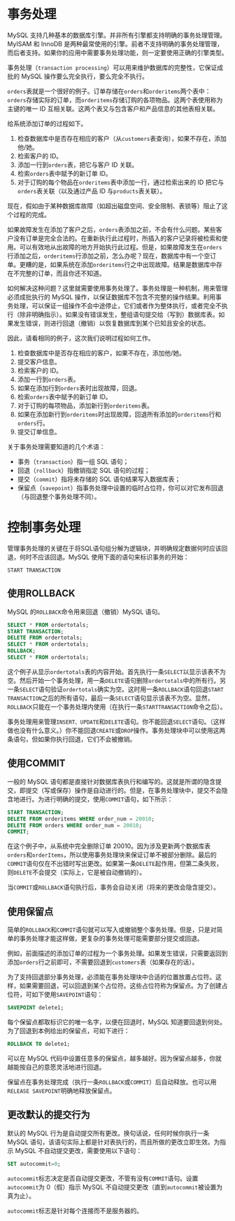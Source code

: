 

# 事务处理
MySQL 支持几种基本的数据库引擎。并非所有引擎都支持明确的事务处理管理。MyISAM 和 InnoDB 是两种最常使用的引擎。前者不支持明确的事务处理管理，而后者支持。如果你的应用中需要事务处理功能，则一定要使用正确的引擎类型。

事务处理（`transaction processing`）可以用来维护数据库的完整性，它保证成批的 MySQL 操作要么完全执行，要么完全不执行。

`orders`表就是一个很好的例子。订单存储在`orders`和`orderitems`两个表中：`orders`存储实际的订单，而`orderitems`存储订购的各项物品。这两个表使用称为主键的唯一 ID 互相关联。这两个表又与包含客户和产品信息的其他表相关联。

给系统添加订单的过程如下。
1. 检查数据库中是否存在相应的客户（从`customers`表查询），如果不存在，添加他/她。
2. 检索客户的 ID。
3. 添加一行到`orders`表，把它与客户 ID 关联。
4. 检索`orders`表中赋予的新订单 ID。
5. 对于订购的每个物品在`orderitems`表中添加一行，通过检索出来的 ID 把它与`orders`表关联（以及通过产品 ID 与`products`表关联）。

现在，假如由于某种数据库故障（如超出磁盘空间、安全限制、表锁等）阻止了这个过程的完成。

如果故障发生在添加了客户之后，`orders`表添加之前，不会有什么问题。某些客户没有订单是完全合法的。在重新执行此过程时，所插入的客户记录将被检索和使用。可以有效地从出故障的地方开始执行此过程。但是，如果故障发生在`orders`行添加之后，`orderitems`行添加之前，怎么办呢？现在，数据库中有一个空订单。更糟的是，如果系统在添加`orderitems`行之中出现故障。结果是数据库中存在不完整的订单，而且你还不知道。

如何解决这种问题？这里就需要使用事务处理了。事务处理是一种机制，用来管理必须成批执行的 MySQL 操作，以保证数据库不包含不完整的操作结果。利用事务处理，可以保证一组操作不会中途停止，它们或者作为整体执行，或者完全不执行（除非明确指示）。如果没有错误发生，整组语句提交给（写到）数据库表。如果发生错误，则进行回退（撤销）以恢复数据库到某个已知且安全的状态。

因此，请看相同的例子，这次我们说明过程如何工作。
1. 检查数据库中是否存在相应的客户，如果不存在，添加他/她。
2. 提交客户信息。
3. 检索客户的 ID。
4. 添加一行到`orders`表。
5. 如果在添加行到`orders`表时出现故障，回退。
6. 检索`orders`表中赋予的新订单 ID。
7. 对于订购的每项物品，添加新行到`orderitems`表。
8. 如果在添加新行到`orderitems`时出现故障，回退所有添加的`orderitems`行和`orders`行。
9. 提交订单信息。

关于事务处理需要知道的几个术语：
* 事务（`transaction`）指一组 SQL 语句；
* 回退（`rollback`）指撤销指定 SQL 语句的过程；
* 提交（`commit`）指将未存储的 SQL 语句结果写入数据库表；
* 保留点（`savepoint`）指事务处理中设置的临时占位符，你可以对它发布回退（与回退整个事务处理不同）。

# 控制事务处理
管理事务处理的关键在于将SQL语句组分解为逻辑块，并明确规定数据何时应该回退，何时不应该回退。MySQL 使用下面的语句来标识事务的开始：
```
START TRANSACTION
```
## 使用ROLLBACK
MySQL 的`ROLLBACK`命令用来回退（撤销）MySQL 语句。
```sql
SELECT * FROM ordertotals;
START TRANSACTION;
DELETE FROM ordertotals;
SELECT * FROM ordertotals;
ROLLBACK;
SELECT * FROM ordertotals;
```
这个例子从显示`ordertotals`表的内容开始。首先执行一条`SELECT`以显示该表不为空。然后开始一个事务处理，用一条`DELETE`语句删除`ordertotals`中的所有行。另一条`SELECT`语句验证`ordertotals`确实为空。这时用一条`ROLLBACK`语句回退`START TRANSACTION`之后的所有语句，最后一条`SELECT`语句显示该表不为空。显然，`ROLLBACK`只能在一个事务处理内使用（在执行一条`STARTTRANSACTION`命令之后）。

事务处理用来管理`INSERT、UPDATE`和`DELETE`语句。你不能回退`SELECT`语句。（这样做也没有什么意义。）你不能回退`CREATE`或`DROP`操作。事务处理块中可以使用这两条语句，但如果你执行回退，它们不会被撤销。
## 使用COMMIT
一般的 MySQL 语句都是直接针对数据库表执行和编写的。这就是所谓的隐含提交，即提交（写或保存）操作是自动进行的。但是，在事务处理块中，提交不会隐含地进行。为进行明确的提交，使用`COMMIT`语句，如下所示：
```sql
START TRANSACTION;
DELETE FROM orderitems WHERE order_num = 20010;
DELETE FROM orders WHERE order_num = 20010;
COMMIT;
```
在这个例子中，从系统中完全删除订单 20010。因为涉及更新两个数据库表`orders`和`orderItems`，所以使用事务处理块来保证订单不被部分删除。最后的`COMMIT`语句仅在不出错时写出更改。如果第一条`DELETE`起作用，但第二条失败，则`DELETE`不会提交（实际上，它是被自动撤销的）。

当`COMMIT`或`ROLLBACK`语句执行后，事务会自动关闭（将来的更改会隐含提交）。
## 使用保留点
简单的`ROLLBACK`和`COMMIT`语句就可以写入或撤销整个事务处理。但是，只是对简单的事务处理才能这样做，更复杂的事务处理可能需要部分提交或回退。

例如，前面描述的添加订单的过程为一个事务处理。如果发生错误，只需要返回到添加`orders`行之前即可，不需要回退到`customers`表（如果存在的话）。

为了支持回退部分事务处理，必须能在事务处理块中合适的位置放置占位符。这样，如果需要回退，可以回退到某个占位符。这些占位符称为保留点。为了创建占位符，可如下使用`SAVEPOINT`语句：
```sql
SAVEPOINT delete1;
```
每个保留点都取标识它的唯一名字，以便在回退时，MySQL 知道要回退到何处。为了回退到本例给出的保留点，可如下进行：
```sql
ROLLBACK TO delete1;
```
可以在 MySQL 代码中设置任意多的保留点，越多越好。因为保留点越多，你就越能按自己的意愿灵活地进行回退。

保留点在事务处理完成（执行一条`ROLLBACK`或`COMMIT`）后自动释放。也可以用`RELEASE SAVEPOINT`明确地释放保留点。
## 更改默认的提交行为
默认的 MySQL 行为是自动提交所有更改。换句话说，任何时候你执行一条 MySQL 语句，该语句实际上都是针对表执行的，而且所做的更改立即生效。为指示 MySQL 不自动提交更改，需要使用以下语句：
```sql
SET autocommit=0;
```
`autocommit`标志决定是否自动提交更改，不管有没有`COMMIT`语句。设置`autocommit`为 0（假）指示 MySQL 不自动提交更改（直到`autocommit`被设置为真为止）。

`autocommit`标志是针对每个连接而不是服务器的。